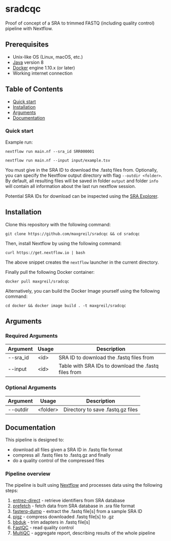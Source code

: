 # sradcqc

Proof of concept of a SRA to trimmed FASTQ (including quality control) pipeline with Nextflow.

## Prerequisites

* Unix-like OS (Linux, macOS, etc.)
* [Java](https://openjdk.java.net) version 8
* [Docker](https://docs.docker.com/engine/install/) engine 1.10.x (or later)
* Working internet connection

## Table of Contents

* [Quick start](#Quick-start)
* [Installation](#Installation)
* [Arguments](#Arguments)
* [Documentation](#Documentation)

### Quick start

Example run:
```
nextflow run main.nf --sra_id SRR000001

nextflow run main.nf --input input/example.tsv
```

You must give in the SRA ID to download the .fastq files from. Optionally, you can specify the Nextflow output directory with flag `--outdir <folder>`. By default, all resulting files will be saved in folder `output` and folder `info` will contain all information about the last run nextflow session.

Potential SRA IDs for download can be inspected using the [SRA Explorer](https://sra-explorer.info/).

## Installation

Clone this repository with the following command:

```
git clone https://github.com/maxgreil/sradcqc && cd sradcqc
```

Then, install Nextflow by using the following command:

```
curl https://get.nextflow.io | bash
```

The above snippet creates the `nextflow` launcher in the current directory.

Finally pull the following Docker container:

```
docker pull maxgreil/sradcqc
```

Alternatively, you can build the Docker Image yourself using the following command:

```
cd docker && docker image build . -t maxgreil/sradcqc
```

## Arguments

### Required Arguments
| Argument  | Usage                            | Description                                                          |
|-----------|----------------------------------|----------------------------------------------------------------------|
| --sra_id  | \<id\>                           | SRA ID to download the .fastq files from                             |
| --input   | \<id\>                           | Table with SRA IDs to download the .fastq files from                 |

### Optional Arguments
| Argument  | Usage                            | Description                                                          |
|-----------|----------------------------------|----------------------------------------------------------------------|
| --outdir  | \<folder\>                       | Directory to save .fastq.gz files                                    |

## Documentation

This pipeline is designed to:
- download all files given a SRA ID in .fastq file format
- compress all .fastq files to .fastq.gz and finally
- do a quality control of the compressed files

### Pipeline overview

The pipeline is built using [Nextflow](https://www.nextflow.io/)
and processes data using the following steps:

1. [entrez-direct](https://www.ncbi.nlm.nih.gov/books/NBK179288/) - retrieve identifiers from SRA database
2. [prefetch](https://www.ncbi.nlm.nih.gov/sra/docs/sradownload/) - fetch data from SRA database in .sra file format
3. [fasterq-dump](https://github.com/ncbi/sra-tools/wiki/HowTo:-fasterq-dump) - extract the .fastq file[s] from a sample SRA ID
4. [pigz](https://zlib.net/pigz/) - compress downloaded .fastq file[s] to .gz
5. [bbduk](https://jgi.doe.gov/data-and-tools/bbtools/bb-tools-user-guide/bbduk-guide/) - trim adapters in .fastq file[s]
6. [FastQC](http://www.bioinformatics.babraham.ac.uk/projects/fastqc/) - read quality control
7. [MultiQC](https://multiqc.info) - aggregate report, describing results of the whole pipeline
